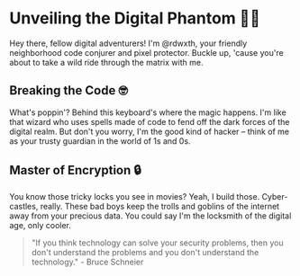 # Unveiling the Digital Phantom 🕵️‍♂️

Hey there, fellow digital adventurers! I'm @rdwxth, your friendly neighborhood code conjurer and pixel protector. Buckle up, 'cause you're about to take a wild ride through the matrix with me.

## Breaking the Code 🤓

What's poppin'? Behind this keyboard's where the magic happens. I'm like that wizard who uses spells made of code to fend off the dark forces of the digital realm. But don't you worry, I'm the good kind of hacker – think of me as your trusty guardian in the world of 1s and 0s.

## Master of Encryption 🔒

You know those tricky locks you see in movies? Yeah, I build those. Cyber-castles, really. These bad boys keep the trolls and goblins of the internet away from your precious data. You could say I'm the locksmith of the digital age, only cooler.


> "If you think technology can solve your security problems, then you don't understand the problems and you don't understand the technology." - Bruce Schneier
